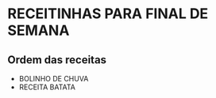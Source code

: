 # RECEITINHAS PARA FINAL DE SEMANA #

## Ordem das receitas ##

 - BOLINHO DE CHUVA
 - RECEITA BATATA

